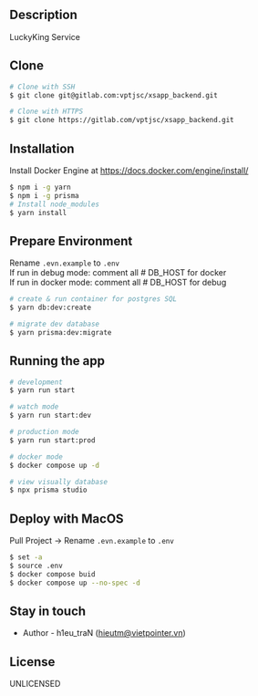 ## Description

LuckyKing Service

## Clone

```bash
# Clone with SSH
$ git clone git@gitlab.com:vptjsc/xsapp_backend.git

# Clone with HTTPS
$ git clone https://gitlab.com/vptjsc/xsapp_backend.git
```

## Installation

Install Docker Engine at https://docs.docker.com/engine/install/

```bash
$ npm i -g yarn
$ npm i -g prisma
# Install node_modules
$ yarn install
```

## Prepare Environment

Rename `.evn.example` to `.env`  
If run in debug mode: comment all # DB_HOST for docker  
If run in docker mode: comment all # DB_HOST for debug  

```bash
# create & run container for postgres SQL
$ yarn db:dev:create

# migrate dev database
$ yarn prisma:dev:migrate
```

## Running the app

```bash
# development
$ yarn run start

# watch mode
$ yarn run start:dev

# production mode
$ yarn run start:prod

# docker mode
$ docker compose up -d

# view visually database
$ npx prisma studio
```


## Deploy with MacOS

Pull Project -> Rename `.evn.example` to `.env`

```bash
$ set -a
$ source .env
$ docker compose buid
$ docker compose up --no-spec -d
```
 
<!-- ## Test

```bash
# unit tests
$ yarn run test

# e2e tests
$ yarn run test:e2e

# test coverage
$ yarn run test:cov
``` -->

## Stay in touch

- Author - h1eu_traN (hieutm@vietpointer.vn)

## License

UNLICENSED

